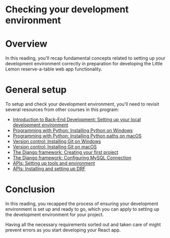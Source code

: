 # Checking your development environment

# Overview

In this reading, you'll recap fundamental concepts related to setting up your development environment correctly in preparation for developing the Little Lemon reserve-a-table web app functionality.

# ****General setup****

To setup and check your development environment, you'll need to revisit several resources from other courses in this program:

- [Introduction to Back-End Development: Setting up your local development environment](https://www.coursera.org/learn/introduction-to-back-end-development/supplement/lxW1j/setting-up-your-local-development-environment)
- [Programming with Python: Installing Python on Windows](https://www.coursera.org/learn/programming-in-python/supplement/3FA7B/installing-python-paths-optional-for-windows-users)
- [Programming with Python: Installing Python paths on macOS](https://www.coursera.org/learn/programming-in-python/supplement/ItMxk/installing-python-paths-optional-for-mac-users)
- [Version control: Installing Git on Windows](https://www.coursera.org/learn/introduction-to-version-control/supplement/S8LHb/installing-git-on-windows)
- [Version control: Installing Git on macOS](https://www.coursera.org/learn/introduction-to-version-control/supplement/chHjz/installing-git-on-mac)
- [The Django framework: Creating your first project](https://www.coursera.org/learn/django-web-framework/lecture/BMLIm/creating-your-first-project)
- [The Django framework: Configuring MySQL Connection](https://www.coursera.org/learn/django-web-framework/supplement/dF9YT/configuring-mysql-connection)
- [APIs: Setting up tools and environment](https://www.coursera.org/learn/apis/supplement/6thhh/setting-up-tools-and-environment)
- [APIs: Installing and setting up DRF](https://www.coursera.org/learn/apis/lecture/EE4hl/installing-and-setting-up-drf)

# Conclusion

In this reading, you recapped the process of ensuring your development environment is set up and ready to go, which you can apply to setting up the development environment for your project.

Having all the necessary requirements sorted out and taken care of might prevent errors as you start developing your React app.